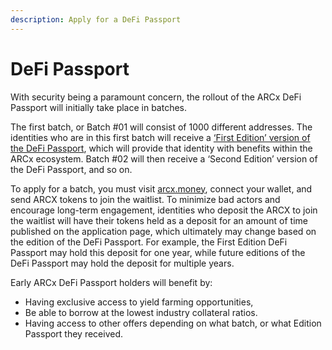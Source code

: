 ```yaml
---
description: Apply for a DeFi Passport
---
```


# DeFi Passport

With security being a paramount concern, the rollout of the ARCx DeFi Passport will initially take place in batches.&#x20;

The first batch, or Batch #01 will consist of 1000 different addresses. The identities who are in this first batch will receive a [‘First Edition’ version of the DeFi Passport](https://twitter.com/arcxmoney), which will provide that identity with benefits within the ARCx ecosystem. Batch #02 will then receive a ‘Second Edition’ version of the DeFi Passport, and so on.&#x20;

To apply for a batch, you must visit [arcx.money](https://app.arcx.money), connect your wallet, and send ARCX tokens to join the waitlist. To minimize bad actors and encourage long-term engagement, identities who deposit the ARCX to join the waitlist will have their tokens held as a deposit for an amount of time published on the application page, which ultimately may change based on the edition of the DeFi Passport. For example, the First Edition DeFi Passport may hold this deposit for one year, while future editions of the DeFi Passport may hold the deposit for multiple years.

Early ARCx DeFi Passport holders will benefit by:

* Having exclusive access to yield farming opportunities,&#x20;
* Be able to borrow at the lowest industry collateral ratios.&#x20;
* Having access to other offers depending on what batch, or what Edition Passport they received.
